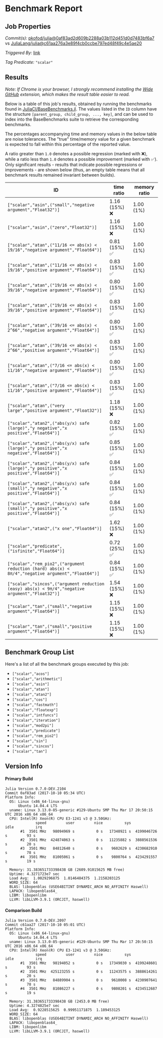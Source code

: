# Benchmark Report

## Job Properties

*Commit(s):* [pkofod/julia@0af83ad2d609b2288a03b112d451d0d7483bf6a7](https://github.com/pkofod/julia/commit/0af83ad2d609b2288a03b112d451d0d7483bf6a7) vs [JuliaLang/julia@c61aa276a3e89f4cb0ccbe797ed48f49c4e5ae20](https://github.com/JuliaLang/julia/commit/c61aa276a3e89f4cb0ccbe797ed48f49c4e5ae20)

*Triggered By:* [link](https://github.com/JuliaLang/julia/pull/23383#issuecomment-335383077)

*Tag Predicate:* `"scalar"`

## Results

*Note: If Chrome is your browser, I strongly recommend installing the [Wide GitHub](https://chrome.google.com/webstore/detail/wide-github/kaalofacklcidaampbokdplbklpeldpj?hl=en)
extension, which makes the result table easier to read.*

Below is a table of this job's results, obtained by running the benchmarks found in
[JuliaCI/BaseBenchmarks.jl](https://github.com/JuliaCI/BaseBenchmarks.jl). The values
listed in the `ID` column have the structure `[parent_group, child_group, ..., key]`,
and can be used to index into the BaseBenchmarks suite to retrieve the corresponding
benchmarks.

The percentages accompanying time and memory values in the below table are noise tolerances. The "true"
time/memory value for a given benchmark is expected to fall within this percentage of the reported value.

A ratio greater than `1.0` denotes a possible regression (marked with :x:), while a ratio less
than `1.0` denotes a possible improvement (marked with :white_check_mark:). Only significant results - results
that indicate possible regressions or improvements - are shown below (thus, an empty table means that all
benchmark results remained invariant between builds).

| ID | time ratio | memory ratio |
|----|------------|--------------|
| `["scalar","asin",("small","negative argument","Float32")]` | 1.16 (15%) :x: | 1.00 (1%)  |
| `["scalar","asin",("zero","Float32")]` | 1.16 (15%) :x: | 1.00 (1%)  |
| `["scalar","atan",("11/16 <= abs(x) < 19/16","negative argument","Float64")]` | 0.81 (15%) :white_check_mark: | 1.00 (1%)  |
| `["scalar","atan",("11/16 <= abs(x) < 19/16","positive argument","Float64")]` | 0.83 (15%) :white_check_mark: | 1.00 (1%)  |
| `["scalar","atan",("19/16 <= abs(x) < 39/16","negative argument","Float64")]` | 0.80 (15%) :white_check_mark: | 1.00 (1%)  |
| `["scalar","atan",("19/16 <= abs(x) < 39/16","positive argument","Float64")]` | 0.83 (15%) :white_check_mark: | 1.00 (1%)  |
| `["scalar","atan",("39/16 <= abs(x) < 2^66","negative argument","Float64")]` | 0.80 (15%) :white_check_mark: | 1.00 (1%)  |
| `["scalar","atan",("39/16 <= abs(x) < 2^66","positive argument","Float64")]` | 0.83 (15%) :white_check_mark: | 1.00 (1%)  |
| `["scalar","atan",("7/16 <= abs(x) < 11/16","negative argument","Float64")]` | 0.80 (15%) :white_check_mark: | 1.00 (1%)  |
| `["scalar","atan",("7/16 <= abs(x) < 11/16","positive argument","Float64")]` | 0.83 (15%) :white_check_mark: | 1.00 (1%)  |
| `["scalar","atan",("very large","positive argument","Float32")]` | 1.18 (15%) :x: | 1.00 (1%)  |
| `["scalar","atan2",("abs(y/x) safe (large)","y negative","x positive","Float64")]` | 0.82 (15%) :white_check_mark: | 1.00 (1%)  |
| `["scalar","atan2",("abs(y/x) safe (large)","y positive","x negative","Float64")]` | 0.85 (15%) :white_check_mark: | 1.00 (1%)  |
| `["scalar","atan2",("abs(y/x) safe (large)","y positive","x positive","Float64")]` | 0.84 (15%) :white_check_mark: | 1.00 (1%)  |
| `["scalar","atan2",("abs(y/x) safe (small)","y negative","x positive","Float64")]` | 0.84 (15%) :white_check_mark: | 1.00 (1%)  |
| `["scalar","atan2",("abs(y/x) safe (small)","y positive","x positive","Float64")]` | 0.84 (15%) :white_check_mark: | 1.00 (1%)  |
| `["scalar","atan2",("x one","Float64")]` | 1.62 (15%) :x: | 1.00 (1%)  |
| `["scalar","predicate",("isfinite","Float64")]` | 0.72 (25%) :white_check_mark: | 1.00 (1%)  |
| `["scalar","rem_pio2",("argument reduction (hard) abs(x) < 8π/4","negative argument","Float64")]` | 0.84 (15%) :white_check_mark: | 1.00 (1%)  |
| `["scalar","sincos",("argument reduction (easy) abs(x) < 9π/4","negative argument","Float32")]` | 1.54 (15%) :x: | 1.00 (1%)  |
| `["scalar","tan",("small","negative argument","Float64")]` | 1.15 (15%) :x: | 1.00 (1%)  |
| `["scalar","tan",("small","positive argument","Float64")]` | 1.15 (15%) :x: | 1.00 (1%)  |

## Benchmark Group List

Here's a list of all the benchmark groups executed by this job:

- `["scalar","acos"]`
- `["scalar","arithmetic"]`
- `["scalar","asin"]`
- `["scalar","atan"]`
- `["scalar","atan2"]`
- `["scalar","cos"]`
- `["scalar","fastmath"]`
- `["scalar","floatexp"]`
- `["scalar","intfuncs"]`
- `["scalar","iteration"]`
- `["scalar","mod2pi"]`
- `["scalar","predicate"]`
- `["scalar","rem_pio2"]`
- `["scalar","sin"]`
- `["scalar","sincos"]`
- `["scalar","tan"]`

## Version Info

#### Primary Build

```
Julia Version 0.7.0-DEV.2104
Commit 0af83ad (2017-10-10 05:34 UTC)
Platform Info:
  OS: Linux (x86_64-linux-gnu)
      Ubuntu 14.04.4 LTS
  uname: Linux 3.13.0-85-generic #129-Ubuntu SMP Thu Mar 17 20:50:15 UTC 2016 x86_64 x86_64
  CPU: Intel(R) Xeon(R) CPU E3-1241 v3 @ 3.50GHz: 
              speed         user         nice          sys         idle          irq
       #1  3501 MHz   98094969 s          0 s   17340921 s  4199046726 s         93 s
       #2  3501 MHz  424874063 s          0 s   11235882 s  3888561536 s         20 s
       #3  3501 MHz   84812640 s          0 s    9602629 s  4230682910 s         78 s
       #4  3501 MHz   81005061 s          0 s    9800764 s  4234291557 s         19 s
       
  Memory: 31.383651733398438 GB (2609.91015625 MB free)
  Uptime: 4.3271723e7 sec
  Load Avg:  1.0029296875  1.0146484375  1.2158203125
  WORD_SIZE: 64
  BLAS: libopenblas (USE64BITINT DYNAMIC_ARCH NO_AFFINITY Haswell)
  LAPACK: libopenblas64_
  LIBM: libopenlibm
  LLVM: libLLVM-3.9.1 (ORCJIT, haswell)

```

#### Comparison Build

```
Julia Version 0.7.0-DEV.2097
Commit c61aa27 (2017-10-10 05:01 UTC)
Platform Info:
  OS: Linux (x86_64-linux-gnu)
      Ubuntu 14.04.4 LTS
  uname: Linux 3.13.0-85-generic #129-Ubuntu SMP Thu Mar 17 20:50:15 UTC 2016 x86_64 x86_64
  CPU: Intel(R) Xeon(R) CPU E3-1241 v3 @ 3.50GHz: 
              speed         user         nice          sys         idle          irq
       #1  3501 MHz   98194052 s          0 s   17349030 s  4199248601 s         93 s
       #2  3501 MHz  425123255 s          0 s   11243575 s  3888614261 s         20 s
       #3  3501 MHz   84889904 s          0 s    9610008 s  4230907641 s         78 s
       #4  3501 MHz   81086227 s          0 s    9808201 s  4234512687 s         19 s
       
  Memory: 31.383651733398438 GB (2453.0 MB free)
  Uptime: 4.3274825e7 sec
  Load Avg:  0.9228515625  0.99951171875  1.189453125
  WORD_SIZE: 64
  BLAS: libopenblas (USE64BITINT DYNAMIC_ARCH NO_AFFINITY Haswell)
  LAPACK: libopenblas64_
  LIBM: libopenlibm
  LLVM: libLLVM-3.9.1 (ORCJIT, haswell)

```
